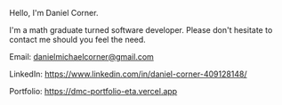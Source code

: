 Hello, I'm Daniel Corner.

I'm a math graduate turned software developer. Please don't hesitate to contact me should you feel the need. 

Email: danielmichaelcorner@gmail.com

LinkedIn: https://www.linkedin.com/in/daniel-corner-409128148/

Portfolio: https://dmc-portfolio-eta.vercel.app


<!---
DMCorner/DMCorner is a ✨ special ✨ repository because its `README.md` (this file) appears on your GitHub profile.
You can click the Preview link to take a look at your changes.
--->
